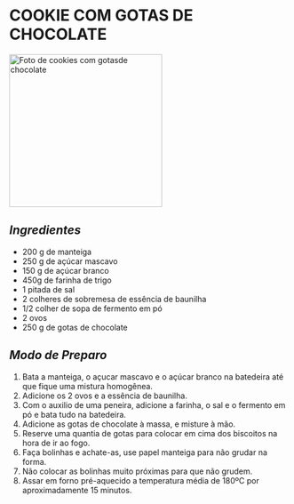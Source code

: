 # **COOKIE COM GOTAS DE CHOCOLATE**

<img src = "https://img.itdg.com.br/tdg/images/recipes/000/138/463/272401/272401_original.jpg?mode=crop&width=710&height=400"
alt = "Foto de cookies com gotasde chocolate"
width = "275"/>

## ***Ingredientes***
- 200 g de manteiga
- 250 g de açúcar mascavo
- 150 g de açúcar branco
- 450g de farinha de trigo
- 1 pitada de sal
- 2 colheres de sobremesa de essência de baunilha
- 1/2 colher de sopa de fermento em pó
- 2 ovos
- 250 g de gotas de chocolate

## ***Modo de Preparo***
1. Bata a manteiga, o açucar mascavo e o açúcar branco na batedeira até que fique uma mistura homogênea.
2. Adicione os 2 ovos e a essência de baunilha.
3. Com o auxilio de uma peneira, adicione a farinha, o sal e o fermento em pó e bata tudo na batedeira.
4. Adicione as gotas de chocolate à massa, e misture à mão.
5. Reserve uma quantia de gotas para colocar em cima dos biscoitos na hora de ir ao fogo.
6. Faça bolinhas e achate-as, use papel manteiga para não grudar na forma.
7. Não colocar as bolinhas muito próximas para que não grudem.
8. Assar em forno pré-aquecido a temperatura média de 180ºC por aproximadamente 15 minutos.